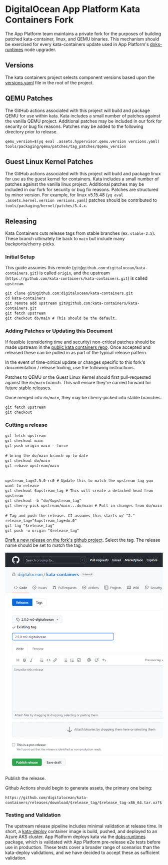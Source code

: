 
[//]: # (NOTE: Because this repo is private, the static-check link check will fail. Including the $ works around this. https://github.com/kata-containers/tests/blob/773554c04fa0d335205b7f85ce80076fed62710d/.ci/static-checks.sh#L717)

# DigitalOcean App Platform Kata Containers Fork

The App Platform team maintains a private fork for the purposes of building patched kata-container,
linux, and QEMU binaries. This mechanism should be exercised for every kata-containers update used
in App Platform's [doks-runtimes](https://github.com/digitalocean/doks-runtimes?$) node upgrader.  

## Versions
The kata containers project selects component versions based upon the [versions.yaml](../versions.yaml) file in the root of the project.  

## QEMU Patches
The GitHub actions associated with this project will build and package QEMU for use within kata.
Kata includes a small number of patches against the vanilla QEMU project. Additional patches may
be included in our fork for security or bug fix reasons. Patches may be added to the following
directory prior to release.

```
qemu_version=$(yq eval .assets.hypervisor.qemu.version versions.yaml)
tools/packaging/qemu/patches/tag_patches/$qemu_version
```

## Guest Linux Kernel Patches
The GitHub actions associated with this project will build and package linux for use as the guest
kernel for containers. Kata includes a small number of patches against the vanilla linux project.
Additional patches may be included in our fork for security or bug fix reasons. Patches are
structured by minor version. For example, for linux v5.15.48 (`yq eval .assets.kernel.version versions.yaml`) patches should be contributed to `tools/packaging/kernel/patches/5.4.x`.

## Releasing
Kata Containers cuts release tags from stable branches (ex. `stable-2.5`). These branch ultimately tie back to `main` but include many backports/cherry-picks. 

### Initial Setup
This guide assumes this remote (`git@github.com:digitalocean/kata-containers.git`) is called `origin`, and the upstream (`https://github.com/kata-containers/kata-containers.git`) is called `upstream`.

```
git clone git@github.com:digitalocean/kata-containers.git
cd kata-containers
git remote add upstream git@github.com:kata-containers/kata-containers.git
git fetch upstream
git checkout do/main # This should be the default.
```

### Adding Patches or Updating this Document
If feasible (considering time and security) non-critical patches should be made upstream in the 
[public kata containers repo](https://github.com/kata-containers/kata-containers). Once accepted
and released these can be pulled in as part of the typical release pattern.

In the event of time-critical update or changes specific to this fork's documentation / release
tooling, use the following instructions. 

Patches to QEMU or the Guest Linux Kernel should first pull-requested against the `do/main` branch. This will ensure they're carried forward for future stable releases. 

Once merged into `do/main`, they may be cherry-picked into stable branches.

```
git fetch upstream
git checkout
```

### Cutting a release
```
git fetch upstream
git checkout main
git push origin main --force

# bring the do/main branch up-to-date
git checkout do/main
git rebase upstream/main


upstream_tag=2.5.0-rc0 # Update this to match the upstream tag you want to release
git checkout $upstream_tag # This will create a detached head from upstream
git checkout -b "do/$upstream_tag"
git cherry-pick upstream/main...do/main # Pull in changes from do/main

# Tag and push the release. CI assumes this starts w/ "2."
release_tag="$upstream_tag+do.0"
git tag "$release_tag"
git push -u origin "$release_tag"
```

[Draft a new release on the fork's github project](https://github.com/digitalocean/kata-containers/releases/new?$). Select the tag. The release name should be set to match the tag. 

![Release Dialog](release.png "release dialog")

Publish the release.

Github Actions should begin to generate assets, the primary one being:

```
https://github.com/digitalocean/kata-containers/releases/download/$release_tag/$release_tag-x86_64.tar.xz?$
```

### Testing and Validation
The upstream release pipeline includes minimal validation at release time.  In short, a 
[kata-deploy](../tools/packaging/kata-deploy/README.md) container image is build, pushed, and 
deployed to an Azure AKS cluster. App Platform deploys kata via the 
[doks-runtimes](https://github.com/digitalocean/doks-runtimes?$) package, which is validated with
App Platform pre-release e2e tests before use in production. These tests cover a broader range of
scenarios than the kata-deploy validations, and we have decided to accept these as sufficient
validation.